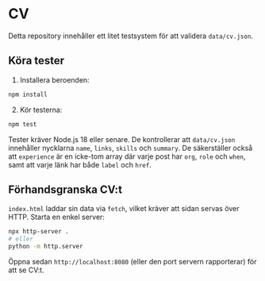 # CV

Detta repository innehåller ett litet testsystem för att validera `data/cv.json`.

## Köra tester

1. Installera beroenden:

```bash
npm install
```

2. Kör testerna:

```bash
npm test
```

Tester kräver Node.js 18 eller senare. De kontrollerar att `data/cv.json` innehåller nycklarna `name`, `links`, `skills` och `summary`. De säkerställer också att `experience` är en icke-tom array där varje post har `org`, `role` och `when`, samt att varje länk har både `label` och `href`.

## Förhandsgranska CV:t

`index.html` laddar sin data via `fetch`, vilket kräver att sidan servas över HTTP. Starta en enkel server:

```bash
npx http-server .
# eller
python -m http.server
```

Öppna sedan `http://localhost:8080` (eller den port servern rapporterar) för att se CV:t.
